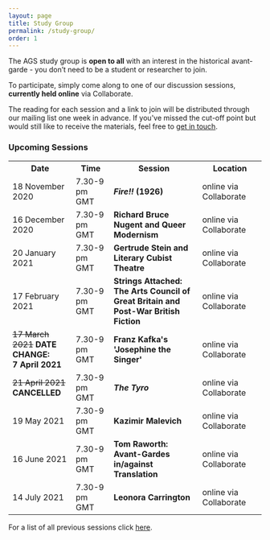 ```yaml
---
layout: page
title: Study Group
permalink: /study-group/
order: 1
---
```


The AGS study group is **open to all** with an interest in the historical avant-garde - you don’t need to be a student or researcher to join.

To participate, simply come along to one of our discussion sessions, **currently held online** via Collaborate.

The reading for each session and a link to join will be distributed through our mailing list one week in advance. If you've missed the cut-off point but would still like to receive the materials, feel free to <a class="u-email" href="mailto:{{ site.email }}">get in touch</a>.

<!-- To participate, simply come along to one of our discussion sessions. You can find a calendar of our upcoming sessions below.
The reading for each session is distributed through our mailing list one week in advance. If you've missed the cut-off point but would still like to receive the materials, feel free to <a class="u-email" href="mailto:{{ site.email }}">get in touch</a>. -->


<h3>Upcoming Sessions</h3>

<table>
  <tr>
    <th>Date</th>
    <th>Time</th>
    <th>Session</th>
    <th>Location</th>
  </tr>
  <tr>
    <td width="25%">18 November 2020</td>
    <td width ="15%">7.30-9 pm GMT</td>
    <td width="35%"><b><i>Fire!!</i> (1926)</b></td>
    <td width="25%">online via Collaborate</td>
  </tr>
<tr>
    <td>16 December 2020</td>
    <td>7.30-9 pm GMT</td>
    <td><b>Richard Bruce Nugent and Queer Modernism</b></td>
    <td>online via Collaborate</td>
  </tr>
  <tr>
    <td>20 January 2021</td>
    <td>7.30-9 pm GMT</td>
    <td><b>Gertrude Stein and Literary Cubist Theatre</b></td>
    <td>online via Collaborate</td>
  </tr>  
  <tr>
    <td>17 February 2021</td>
    <td>7.30-9 pm GMT</td>
    <td><b>Strings Attached: The Arts Council of Great Britain and Post-War British Fiction</b></td>
    <td>online via Collaborate</td>
  </tr>  
  <tr>
    <td><strike>17 March 2021</strike> <b>DATE CHANGE: <br>7 April 2021</b></td>
    <td>7.30-9 pm GMT</td>
    <td><b>Franz Kafka's 'Josephine the Singer'</b></td>
    <td>online via Collaborate</td>
  </tr>
  <tr>
    <td><strike>21 April 2021</strike> <b>CANCELLED</b></td>
    <td>7.30-9 pm GMT</td>
    <td><b><i>The Tyro</i></b></td>
    <td>online via Collaborate</td>
  </tr>
  <tr>
    <td>19 May 2021</td>
    <td>7.30-9 pm GMT</td>
    <td><b>Kazimir Malevich</b></td>
    <td>online via Collaborate</td>
  </tr>
  <tr>
    <td>16 June 2021</td>
    <td>7.30-9 pm GMT</td>
    <td><b>Tom Raworth: Avant-Gardes in/against Translation</b></td>
    <td>online via Collaborate</td>
  </tr>
  <tr>
    <td>14 July 2021</td>
    <td>7.30-9 pm GMT</td>
    <td><b>Leonora Carrington</b></td>
    <td>online via Collaborate</td>
  </tr>
</table>

<!-- Share buttons BEGIN
<div class="a2a_kit a2a_kit_size_25 a2a_default_style" data-a2a-icon-color="#828282">
  <a class="a2a_button_facebook"></a>
  <a class="a2a_button_twitter"></a>
  <a class="a2a_button_email"></a>
  <a class="a2a_button_whatsapp"></a>
</div>
<script async src="https://static.addtoany.com/menu/page.js"></script><br>
Share buttons END -->

For a list of all previous sessions click [here](/past-sessions).
